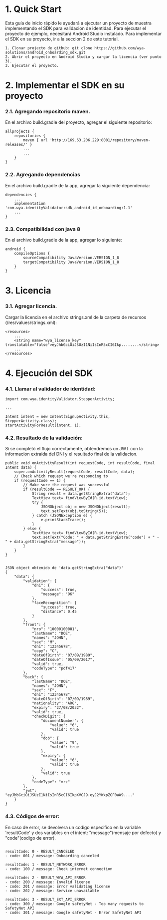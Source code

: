 # 1. Quick Start
Esta guía de inicio rápido le ayudará a ejecutar un proyecto de muestra implementando el SDK para validacion de identidad. 
Para ejecutar el proyecto de ejemplo, necesitará Android Studio instalado. Para implementar el SDK en su proyecto, ir a la seccion 2 de este tutorial.

```
1. Clonar projecto de github: git clone https://github.com/wya-solutions/android_onboarding_sdk.git
2. Abrir el proyecto en Android Studio y cargar la licencia (ver punto 3).
3. Ejecutar el proyecto.
```

# 2. Implementar el SDK en su proyecto
### 2.1. Agregando repositorio maven.
En el archivo build.gradle del proyecto, agregar el siguiente repositorio:
```
allprojects {
    repositories {
        maven { url 'http://169.63.206.229:8081/repository/maven-releases/' }
        ...
        ...
    }
}
```
### 2.2. Agregando dependencias
En el archivo build.gradle de la app, agregar la siguiente dependencia:
```
dependencies {
    ...
    implementation 'com.wya.identityValidator:sdk_android_id_onboarding:1.1'
    ...
}
```
### 2.3. Compatibilidad con java 8
En el archivo build.gradle de la app, agregar lo siguiente:
```
android {
    compileOptions {
        sourceCompatibility JavaVersion.VERSION_1_8
        targetCompatibility JavaVersion.VERSION_1_8
    }
}
```
# 3. Licencia
### 3.1. Agregar licencia.

Cargar la licencia en el archivo strings.xml de la carpeta de recursos (/res/values/strings.xml):
```
<resources>
    ...
    <string name="wya_license_key" translatable="false">eyJhbGciOiJSUzI1NiIsInR5cCI6Ikp........</string>
    ...
</resources>

```

# 4. Ejecución del SDK
### 4.1. Llamar al validador de identidad:

```
import com.wya.identityValidator.StepperActivity;

...

Intent intent = new Intent(SignupActivity.this, StepperActivity.class);
startActivityForResult(intent, 1);

```
### 4.2. Resultado de la validación:
Si se completó el flujo correctamente, obtendremos un JWT con la informacion extraida del DNI y el resultado final de la validacion.

```
public void onActivityResult(int requestCode, int resultCode, final Intent data) {
    super.onActivityResult(requestCode, resultCode, data);
    // Check which request we're responding to
    if (requestCode == 1) {
        // Make sure the request was successful
        if (resultCode == RESULT_OK) {
            String result = data.getStringExtra("data");
            TextView text= findViewById(R.id.textView);
            try {
                JSONObject obj = new JSONObject(result);
                text.setText(obj.toString(5));
            } catch (JSONException e) {
                e.printStackTrace();
            }
        } else {
            TextView text= findViewById(R.id.textView);
            text.setText("Code: " + data.getStringExtra("code") + " - " + data.getStringExtra("message"));
        }
    }
}


JSON object obtenido de 'data.getStringExtra("data")'
{
    "data": {
        "validation": {
            "dni": {
                "success": true,
                "message": "OK"
            },
            "faceRecognition": {
                "success": true,
                "distance": 0.45
            }
        },
        "front": {
            "nro": "10000100001",
            "lastName": "DOE",
            "names": "JOHN",
            "sex": "M",
            "dni": "12345678",
            "copy": "C",
            "dateOfBirth": "07/09/1989",
            "dateOfIssue": "05/09/2017",
            "valid": true,
            "codeType": "pdf417"
        },
        "back": {
            "lastName": "DOE",
            "names": "JOHN",
            "sex": "F",
            "dni": "12345678",
            "dateOfBirth": "07/09/1989",
            "nationality": "ARG",
            "expiry": "27/08/2032",
            "valid": true,
            "checkDigit": {
                "documentNumber": {
                    "value": "6",
                    "valid": true
                },
                "dob": {
                    "value": "9",
                    "valid": true
                },
                "expiry": {
                    "value": "6",
                    "valid": true
                },
                "valid": true
            },
            "codeType": "mrz"
        },
        "jwt": "eyJhbGciOiJSUzI1NiIsInR5cCI6IkpXVCJ9.eyJ2YWxpZGF0aW9...."
    }
}

```

### 4.3. Códigos de error:
En caso de error, se devolvera un codigo especifico en la variable 'resultCode' y dos variables en el intent: "message"(mensaje por defecto) y "code"(codigo de error).
```

resultCode: 0 - RESULT_CANCELED
- code: 001 / message: Onboarding canceled

resultCode: 1 - RESULT_NETWORK_ERROR   
- code: 100 / message: Check internet connection

resultCode: 2 - RESULT_WYA_API_ERROR
- code: 200 / message: Invalid license
- code: 201 / message: Error validating license
- code: 202 / message: Service unavailable

resultCode: 3 - RESULT_EXT_API_ERROR
- code: 300 / message: Google safetyNet - Too many requests to SafetyNet API
- code: 301 / message: Google safetyNet - Error SafetyNet API

```

